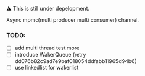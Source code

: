 ⚠️ This is still under depelopment.

Async mpmc(multi producer multi consumer) channel.

### TODO:
- [ ] add multi thread test more
- [ ] introduce WakerQueue (retry dd076b82c9ad7e9baf018054ddfabb11965d94b6)
- [ ] use linkedlist for wakerlist
